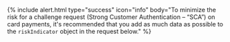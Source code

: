 {% include alert.html type="success" icon="info" body="To minimize the risk for
a challenge request (Strong Customer Authentication – “SCA”) on card payments,
it's recommended that you add as much data as possible to the `riskIndicator`
object in the request below." %}
